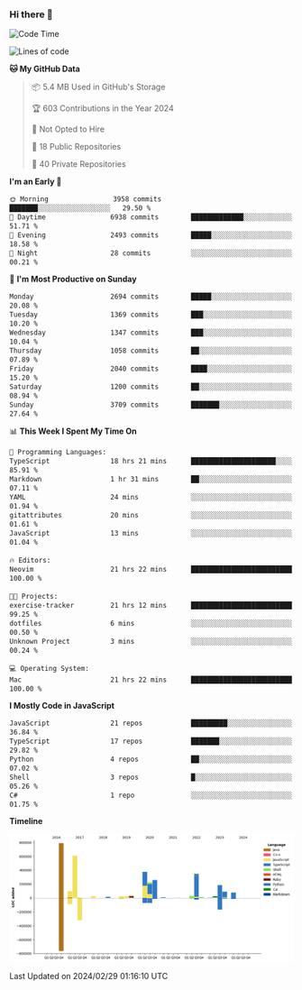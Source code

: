 ### Hi there 👋

<!--
**Clumsy-Coder/Clumsy-Coder** is a ✨ _special_ ✨ repository because its `README.md` (this file) appears on your GitHub profile.

Here are some ideas to get you started:

- 🔭 I’m currently working on ...
- 🌱 I’m currently learning ...
- 👯 I’m looking to collaborate on ...
- 🤔 I’m looking for help with ...
- 💬 Ask me about ...
- 📫 How to reach me: ...
- 😄 Pronouns: ...
- ⚡ Fun fact: ...
-->

<!-- anmol098/waka-readme-stats -->
<!--START_SECTION:waka-->
![Code Time](http://img.shields.io/badge/Code%20Time-740%20hrs%2041%20mins-blue)

![Lines of code](https://img.shields.io/badge/From%20Hello%20World%20I%27ve%20Written-3.2%20million%20lines%20of%20code-blue)

**🐱 My GitHub Data** 

> 📦 5.4 MB Used in GitHub's Storage 
 > 
> 🏆 603 Contributions in the Year 2024
 > 
> 🚫 Not Opted to Hire
 > 
> 📜 18 Public Repositories 
 > 
> 🔑 40 Private Repositories 
 > 
**I'm an Early 🐤** 

```text
🌞 Morning                3958 commits        ███████░░░░░░░░░░░░░░░░░░   29.50 % 
🌆 Daytime                6938 commits        █████████████░░░░░░░░░░░░   51.71 % 
🌃 Evening                2493 commits        █████░░░░░░░░░░░░░░░░░░░░   18.58 % 
🌙 Night                  28 commits          ░░░░░░░░░░░░░░░░░░░░░░░░░   00.21 % 
```
📅 **I'm Most Productive on Sunday** 

```text
Monday                   2694 commits        █████░░░░░░░░░░░░░░░░░░░░   20.08 % 
Tuesday                  1369 commits        ███░░░░░░░░░░░░░░░░░░░░░░   10.20 % 
Wednesday                1347 commits        ███░░░░░░░░░░░░░░░░░░░░░░   10.04 % 
Thursday                 1058 commits        ██░░░░░░░░░░░░░░░░░░░░░░░   07.89 % 
Friday                   2040 commits        ████░░░░░░░░░░░░░░░░░░░░░   15.20 % 
Saturday                 1200 commits        ██░░░░░░░░░░░░░░░░░░░░░░░   08.94 % 
Sunday                   3709 commits        ███████░░░░░░░░░░░░░░░░░░   27.64 % 
```


📊 **This Week I Spent My Time On** 

```text
💬 Programming Languages: 
TypeScript               18 hrs 21 mins      █████████████████████░░░░   85.91 % 
Markdown                 1 hr 31 mins        ██░░░░░░░░░░░░░░░░░░░░░░░   07.11 % 
YAML                     24 mins             ░░░░░░░░░░░░░░░░░░░░░░░░░   01.94 % 
gitattributes            20 mins             ░░░░░░░░░░░░░░░░░░░░░░░░░   01.61 % 
JavaScript               13 mins             ░░░░░░░░░░░░░░░░░░░░░░░░░   01.04 % 

🔥 Editors: 
Neovim                   21 hrs 22 mins      █████████████████████████   100.00 % 

🐱‍💻 Projects: 
exercise-tracker         21 hrs 12 mins      █████████████████████████   99.25 % 
dotfiles                 6 mins              ░░░░░░░░░░░░░░░░░░░░░░░░░   00.50 % 
Unknown Project          3 mins              ░░░░░░░░░░░░░░░░░░░░░░░░░   00.24 % 

💻 Operating System: 
Mac                      21 hrs 22 mins      █████████████████████████   100.00 % 
```

**I Mostly Code in JavaScript** 

```text
JavaScript               21 repos            █████████░░░░░░░░░░░░░░░░   36.84 % 
TypeScript               17 repos            ███████░░░░░░░░░░░░░░░░░░   29.82 % 
Python                   4 repos             ██░░░░░░░░░░░░░░░░░░░░░░░   07.02 % 
Shell                    3 repos             █░░░░░░░░░░░░░░░░░░░░░░░░   05.26 % 
C#                       1 repo              ░░░░░░░░░░░░░░░░░░░░░░░░░   01.75 % 
```



**Timeline**

![Lines of Code chart](https://raw.githubusercontent.com/Clumsy-Coder/Clumsy-Coder/main/assets/bar_graph.png)


 Last Updated on 2024/02/29 01:16:10 UTC
<!--END_SECTION:waka-->
